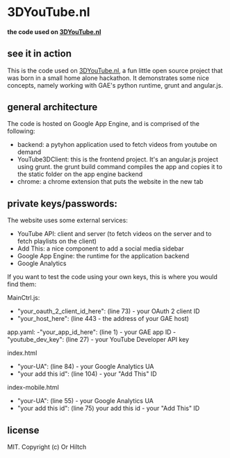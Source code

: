 # 3DYouTube.nl

#### the code used on [3DYouTube.nl](http://www.3dyoutube.nl/)

## see it in action
This is the code used on [3DYouTube.nl](http://www.3dyoutube.nl/), a fun little open source project that was born in a small home alone hackathon. It demonstrates some nice concepts, namely working with GAE's python runtime, grunt and angular.js.

## general architecture

The code is hosted on Google App Engine, and is comprised of the following:
- backend: a pytyhon application used to fetch videos from youtube on demand
- YouTube3DClient: this is the frontend project. It's an angular.js project using grunt. the grunt build command compiles the app and copies it to the static folder on the app engine backend
- chrome: a chrome extension that puts the website in the new tab


## private keys/passwords:

The website uses some external services: 
- YouTube API: client and server (to fetch videos on the server and to fetch playlists on the client)
- Add This: a nice component to add a social media sidebar
- Google App Engine: the runtime for the application backend
- Google Analytics

If you want to test the code using your own keys, this is where you would find them:

MainCtrl.js:
 - "your_oauth_2_client_id_here": (line 73) - your OAuth 2 client ID 
 - "your_host_here": (line 443 - the address of your GAE host)

app.yaml:
-"your_app_id_here": (line 1) - your GAE app ID
-"youtube_dev_key": (line 27) - your YouTube Developer API key

index.html
- "your-UA": (line 84) - your Google Analytics UA
- "your add this id": (line 104) - your "Add This" ID

index-mobile.html
- "your-UA": (line 55) - your Google Analytics UA
- "your add this id": (line 75) your add this id - your "Add This" ID

## license

MIT. Copyright (c) Or Hiltch
